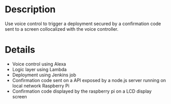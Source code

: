 # Description

Use voice control to trigger a deployment secured by a confirmation code sent to a screen collocalized with the voice controller.

# Details

- Voice control using Alexa
- Logic layer using Lambda
- Deployment using Jenkins job
- Confirmation code sent on a API exposed by a node.js server running on local network Raspberry Pi
- Confirmation code displayed by the raspberry pi on a LCD display screen


